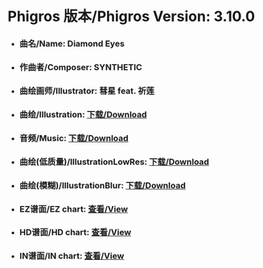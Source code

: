 
# Phigros 版本/Phigros Version:  3.10.0

- ### __曲名/Name:  Diamond Eyes__

- ### __作曲者/Composer:  SYNTHETIC__

- ### __曲绘画师/Illustrator:  彗星 feat. 祈莲__

- ### __曲绘/Illustration:  [下载/Download](https://github.com/Po6647A/PAR/releases/download/3.10.0/1026.png)__

- ### __音频/Music:  [下载/Download](https://github.com/Po6647A/PAR/releases/download/3.10.0/1804.ogg)__

- ### __曲绘(低质量)/IllustrationLowRes:  [下载/Download](https://github.com/Po6647A/PAR/releases/download/3.10.0/1518.png)__

- ### __曲绘(模糊)/IllustrationBlur:  [下载/Download](https://github.com/Po6647A/PAR/releases/download/3.10.0/1272.png)__


- ### __EZ谱面/EZ chart:  [查看/View](./EZ.json/index.html)__

- ### __HD谱面/HD chart:  [查看/View](./HD.json/index.html)__

- ### __IN谱面/IN chart:  [查看/View](./IN.json/index.html)__
